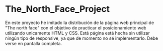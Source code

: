 # The_North_Face_Project
En este proyecto he imitado la distribución de la página web principal de "The north face" con el objetivo de practicar el posicionamiento web
utilizando unicamente HTML y CSS.
Está página está hecha sin utilizar ningún tipo de responsive, ya que de momento no sé implementarlo. Debe verse en pantalla completa.
